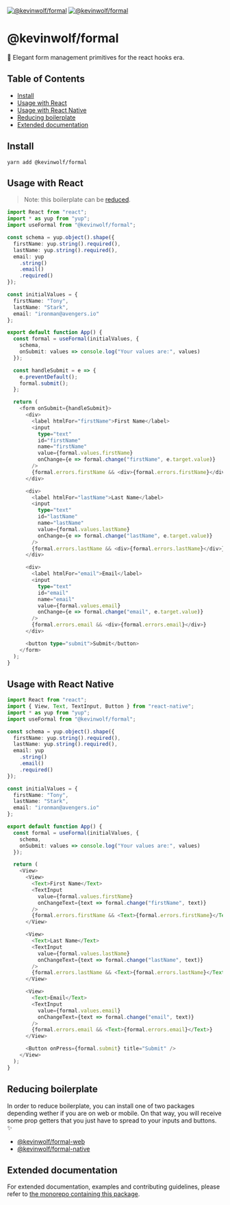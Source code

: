 <a href="https://npmjs.com/package/@kevinwolf/formal"><img src="https://img.shields.io/npm/v/@kevinwolf/formal.svg?label=npm&style=flat-square" alt="@kevinwolf/formal"></a>
<a href="https://npmjs.com/package/@kevinwolf/formal"><img src="https://img.shields.io/npm/dm/@kevinwolf/formal.svg?label=downloads&style=flat-square" alt="@kevinwolf/formal"></a>

# @kevinwolf/formal

👔 Elegant form management primitives for the react hooks era.

## Table of Contents

<!-- START doctoc generated TOC please keep comment here to allow auto update -->
<!-- DON'T EDIT THIS SECTION, INSTEAD RE-RUN doctoc TO UPDATE -->

- [Install](#install)
- [Usage with React](#usage-with-react)
- [Usage with React Native](#usage-with-react-native)
- [Reducing boilerplate](#reducing-boilerplate)
- [Extended documentation](#extended-documentation)

<!-- END doctoc generated TOC please keep comment here to allow auto update -->

## Install

```shell
yarn add @kevinwolf/formal
```

## Usage with React

> Note: this boilerplate can be [reduced](#reducing-boilerplate).

```typescript
import React from "react";
import * as yup from "yup";
import useFormal from "@kevinwolf/formal";

const schema = yup.object().shape({
  firstName: yup.string().required(),
  lastName: yup.string().required(),
  email: yup
    .string()
    .email()
    .required()
});

const initialValues = {
  firstName: "Tony",
  lastName: "Stark",
  email: "ironman@avengers.io"
};

export default function App() {
  const formal = useFormal(initialValues, {
    schema,
    onSubmit: values => console.log("Your values are:", values)
  });

  const handleSubmit = e => {
    e.preventDefault();
    formal.submit();
  };

  return (
    <form onSubmit={handleSubmit}>
      <div>
        <label htmlFor="firstName">First Name</label>
        <input
          type="text"
          id="firstName"
          name="firstName"
          value={formal.values.firstName}
          onChange={e => formal.change("firstName", e.target.value)}
        />
        {formal.errors.firstName && <div>{formal.errors.firstName}</div>}
      </div>

      <div>
        <label htmlFor="lastName">Last Name</label>
        <input
          type="text"
          id="lastName"
          name="lastName"
          value={formal.values.lastName}
          onChange={e => formal.change("lastName", e.target.value)}
        />
        {formal.errors.lastName && <div>{formal.errors.lastName}</div>}
      </div>

      <div>
        <label htmlFor="email">Email</label>
        <input
          type="text"
          id="email"
          name="email"
          value={formal.values.email}
          onChange={e => formal.change("email", e.target.value)}
        />
        {formal.errors.email && <div>{formal.errors.email}</div>}
      </div>

      <button type="submit">Submit</button>
    </form>
  );
}
```

## Usage with React Native

```typescript
import React from "react";
import { View, Text, TextInput, Button } from "react-native";
import * as yup from "yup";
import useFormal from "@kevinwolf/formal";

const schema = yup.object().shape({
  firstName: yup.string().required(),
  lastName: yup.string().required(),
  email: yup
    .string()
    .email()
    .required()
});

const initialValues = {
  firstName: "Tony",
  lastName: "Stark",
  email: "ironman@avengers.io"
};

export default function App() {
  const formal = useFormal(initialValues, {
    schema,
    onSubmit: values => console.log("Your values are:", values)
  });

  return (
    <View>
      <View>
        <Text>First Name</Text>
        <TextInput
          value={formal.values.firstName}
          onChangeText={text => formal.change("firstName", text)}
        />
        {formal.errors.firstName && <Text>{formal.errors.firstName}</Text>}
      </View>

      <View>
        <Text>Last Name</Text>
        <TextInput
          value={formal.values.lastName}
          onChangeText={text => formal.change("lastName", text)}
        />
        {formal.errors.lastName && <Text>{formal.errors.lastName}</Text>}
      </View>

      <View>
        <Text>Email</Text>
        <TextInput
          value={formal.values.email}
          onChangeText={text => formal.change("email", text)}
        />
        {formal.errors.email && <Text>{formal.errors.email}</Text>}
      </View>

      <Button onPress={formal.submit} title="Submit" />
    </View>
  );
}
```

## Reducing boilerplate

In order to reduce boilerplate, you can install one of two packages depending wether if you are on web or mobile. On that way, you will receive some prop getters that you just have to spread to your inputs and buttons. ✨

- [@kevinwolf/formal-web](http://npmjs.com/package/@kevinwolf/formal-web)
- [@kevinwolf/formal-native](http://npmjs.com/package/@kevinwolf/formal-native)

## Extended documentation

For extended documentation, examples and contributing guidelines, please refer to [the monorepo containing this package](https://github.com/kevinwolfcr/formal).
